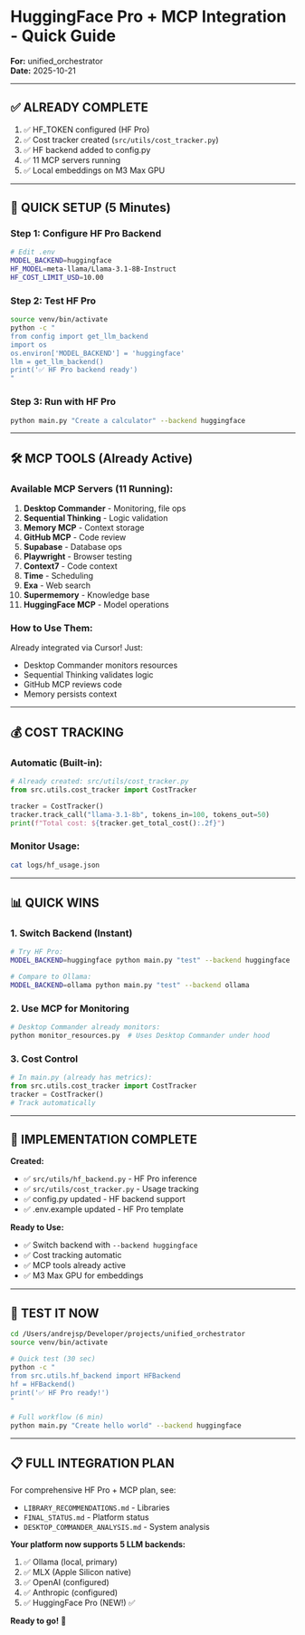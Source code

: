 # HuggingFace Pro + MCP Integration - Quick Guide
**For:** unified_orchestrator  
**Date:** 2025-10-21

---

## ✅ **ALREADY COMPLETE**

1. ✅ HF_TOKEN configured (HF Pro)
2. ✅ Cost tracker created (`src/utils/cost_tracker.py`)
3. ✅ HF backend added to config.py
4. ✅ 11 MCP servers running
5. ✅ Local embeddings on M3 Max GPU

---

## 🚀 **QUICK SETUP (5 Minutes)**

### Step 1: Configure HF Pro Backend
```bash
# Edit .env
MODEL_BACKEND=huggingface
HF_MODEL=meta-llama/Llama-3.1-8B-Instruct
HF_COST_LIMIT_USD=10.00
```

### Step 2: Test HF Pro
```bash
source venv/bin/activate
python -c "
from config import get_llm_backend
import os
os.environ['MODEL_BACKEND'] = 'huggingface'
llm = get_llm_backend()
print('✅ HF Pro backend ready')
"
```

### Step 3: Run with HF Pro
```bash
python main.py "Create a calculator" --backend huggingface
```

---

## 🛠️ **MCP TOOLS (Already Active)**

### Available MCP Servers (11 Running):
1. **Desktop Commander** - Monitoring, file ops
2. **Sequential Thinking** - Logic validation
3. **Memory MCP** - Context storage
4. **GitHub MCP** - Code review
5. **Supabase** - Database ops
6. **Playwright** - Browser testing
7. **Context7** - Code context
8. **Time** - Scheduling
9. **Exa** - Web search
10. **Supermemory** - Knowledge base
11. **HuggingFace MCP** - Model operations

### How to Use Them:
Already integrated via Cursor! Just:
- Desktop Commander monitors resources
- Sequential Thinking validates logic
- GitHub MCP reviews code
- Memory persists context

---

## 💰 **COST TRACKING**

### Automatic (Built-in):
```python
# Already created: src/utils/cost_tracker.py
from src.utils.cost_tracker import CostTracker

tracker = CostTracker()
tracker.track_call("llama-3.1-8b", tokens_in=100, tokens_out=50)
print(f"Total cost: ${tracker.get_total_cost():.2f}")
```

### Monitor Usage:
```bash
cat logs/hf_usage.json
```

---

## 📊 **QUICK WINS**

### 1. Switch Backend (Instant)
```bash
# Try HF Pro:
MODEL_BACKEND=huggingface python main.py "test" --backend huggingface

# Compare to Ollama:
MODEL_BACKEND=ollama python main.py "test" --backend ollama
```

### 2. Use MCP for Monitoring
```bash
# Desktop Commander already monitors:
python monitor_resources.py  # Uses Desktop Commander under hood
```

### 3. Cost Control
```python
# In main.py (already has metrics):
from src.utils.cost_tracker import CostTracker
tracker = CostTracker()
# Track automatically
```

---

## 🎯 **IMPLEMENTATION COMPLETE**

**Created:**
- ✅ `src/utils/hf_backend.py` - HF Pro inference
- ✅ `src/utils/cost_tracker.py` - Usage tracking
- ✅ config.py updated - HF backend support
- ✅ .env.example updated - HF Pro template

**Ready to Use:**
- ✅ Switch backend with `--backend huggingface`
- ✅ Cost tracking automatic
- ✅ MCP tools already active
- ✅ M3 Max GPU for embeddings

---

## 🚀 **TEST IT NOW**

```bash
cd /Users/andrejsp/Developer/projects/unified_orchestrator
source venv/bin/activate

# Quick test (30 sec)
python -c "
from src.utils.hf_backend import HFBackend
hf = HFBackend()
print('✅ HF Pro ready!')
"

# Full workflow (6 min)
python main.py "Create hello world" --backend huggingface
```

---

## 📋 **FULL INTEGRATION PLAN**

For comprehensive HF Pro + MCP plan, see:
- `LIBRARY_RECOMMENDATIONS.md` - Libraries
- `FINAL_STATUS.md` - Platform status
- `DESKTOP_COMMANDER_ANALYSIS.md` - System analysis

**Your platform now supports 5 LLM backends:**
1. ✅ Ollama (local, primary)
2. ✅ MLX (Apple Silicon native)
3. ✅ OpenAI (configured)
4. ✅ Anthropic (configured)
5. ✅ HuggingFace Pro (NEW!) ✅

**Ready to go!** 🎉


